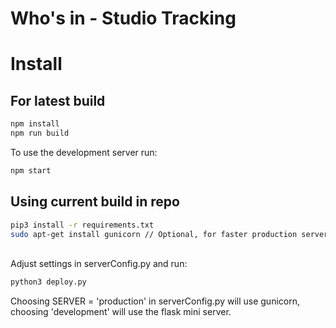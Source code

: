 # Who's in - Studio Tracking

# Install

## For latest build
```bash
npm install
npm run build
```
To use the development server run:
```bash
npm start
```

## Using current build in repo
```bash
pip3 install -r requirements.txt
sudo apt-get install gunicorn // Optional, for faster production server
```
\
Adjust settings in serverConfig.py and run:
```bash
python3 deploy.py
```
Choosing SERVER = 'production' in serverConfig.py will use gunicorn, choosing 'development' will use the flask mini server.
